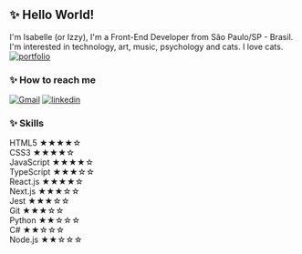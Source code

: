 ## ✨ Hello World!
I'm Isabelle (or Izzy), I'm a Front-End Developer from São Paulo/SP - Brasil.  
I'm interested in technology, art, music, psychology and cats. I love cats.  
[![portfolio](https://img.shields.io/badge/my_portfolio-000?style=for-the-badge&logo=ko-fi&logoColor=white)](https://isabellegj.github.io/)

### ✨ How to reach me
[![Gmail](https://img.shields.io/badge/Gmail-D14836?style=for-the-badge&logo=gmail&logoColor=white)](mailto:isabellegjesuino@gmail.com)
[![linkedin](https://img.shields.io/badge/linkedin-0A66C2?style=for-the-badge&logo=linkedin&logoColor=white)](https://www.linkedin.com/in/isabelle-jesuino)

### ✨ Skills
HTML5 ★★★★☆  
CSS3 ★★★★☆  
JavaScript ★★★★☆  
TypeScript ★★★☆☆  
React.js ★★★★☆  
Next.js ★★★☆☆  
Jest ★★★☆☆  
Git ★★★☆☆  
Python ★★☆☆☆  
C# ★★☆☆☆  
Node.js ★★☆☆☆  
